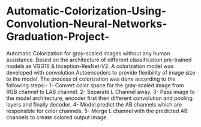 # Automatic-Colorization-Using-Convolution-Neural-Networks-Graduation-Project-
Automatic Colorization for gray-scaled images without any human assistance. Based on the architecture of different classification pre-trained models as VGG16 &amp; Inception-ResNet-V2. A colorization model was developed with convolution Autoencoders to provide flexibility of image size to the model. The process of colorization was done according to the following steps:- 1- Convert color space for the gray-scaled image from RGB channel to LAB channel. 2- Separate L Channel away. 3- Pass image to the model architecture, encoder first then different convolution and pooling layers and finally decoder. 4- Model predict the AB channels which are responsible for color channels. 5- Merge L channel with the predicted AB channels to create colored output image.

